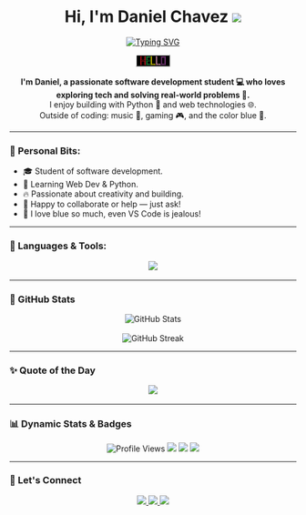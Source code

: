 <h1 align="center">Hi, I'm Daniel Chavez <img src="https://media.giphy.com/media/hvRJCLFzcasrR4ia7z/giphy.gif" width="35"></h1>

<p align="center">
  <a href="https://github.com/DenverCoder1/readme-typing-svg">
    <img src="https://readme-typing-svg.herokuapp.com?font=Fira+Code&size=25&duration=3000&pause=500&color=007ACC&center=true&vCenter=true&width=600&height=100&lines=Full+Stack+Developer+in+Progress;Machine+Learning+Explorer;Lover+of+Blue+%F0%9F%92%99;Always+Learning+New+Things+%F0%9F%9A%80" alt="Typing SVG">
  </a>
</p>

<p align="center">
  <img src="https://raw.githubusercontent.com/vibrantfix/vibrantfix/main/assets/gif/hello.gif" width="60px">
</p>

<p align="center">
  <b>I'm Daniel, a passionate software development student 💻 who loves exploring tech and solving real-world problems 🚀.</b><br>
  I enjoy building with Python 🐍 and web technologies 🌐.<br>
  Outside of coding: music 🎵, gaming 🎮, and the color blue 💙.
</p>


---

### 🧠 Personal Bits:

- 🎓 Student of software development.
- 🌱 Learning Web Dev & Python.
- 🔥 Passionate about creativity and building.
- 💬 Happy to collaborate or help — just ask!
- 💙 I love blue so much, even VS Code is jealous!

---

### 💙 Languages & Tools:
<p align="center">
  <img src="https://skillicons.dev/icons?i=html,css,js,bootstrap,python,nodejs,mysql,git" />
</p>

---

### 🚀 GitHub Stats

<p align="center">
  <img src="https://github-readme-stats.vercel.app/api?username=deadaniel13&show_icons=true&theme=tokyonight&title_color=00BFFF&icon_color=00BFFF" alt="GitHub Stats" />
  <br><br>
  <img src="https://github-readme-streak-stats.herokuapp.com?user=deadaniel13&theme=tokyonight&date_format=M%20j%5B%2C%20Y%5D&sideNums=00BFFF" alt="GitHub Streak" />
</p>

---

### ✨ Quote of the Day
<p align="center">
  <img src="https://quotes-github-readme.vercel.app/api?type=horizontal&theme=tokyonight&quoteCategory=programming" />
</p>

---

### 📊 Dynamic Stats & Badges

<p align="center">
  <img src="https://komarev.com/ghpvc/?username=deadaniel13&style=flat-square&color=007ACC" alt="Profile Views" />
  <img src="https://img.shields.io/badge/code-blue?style=flat-square&logo=visualstudiocode&logoColor=white" />
  <img src="https://img.shields.io/badge/python-3776AB?style=flat-square&logo=python&logoColor=white" />
  <img src="https://img.shields.io/badge/javascript-F7DF1E?style=flat-square&logo=javascript&logoColor=black" />
</p>

---

### 🔗 Let's Connect

<p align="center">
  <a href="https://github.com/deadaniel13" target="_blank">
    <img src="https://img.shields.io/badge/GitHub-100000?style=for-the-badge&logo=github&logoColor=white" />
  </a>
  <a href="mailto:daniel@example.com" target="_blank">
    <img src="https://img.shields.io/badge/email-blue?style=for-the-badge&logo=gmail&logoColor=white" />
  </a>
  <a href="https://linkedin.com/in/tuusuario" target="_blank">
    <img src="https://img.shields.io/badge/LinkedIn-0077B5?style=for-the-badge&logo=linkedin&logoColor=white" />
  </a>
</p>
